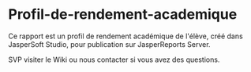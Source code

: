 # Profil-de-rendement-academique
Ce rapport est un profil de rendement académique de l'élève, créé dans JasperSoft Studio, pour publication sur JasperReports Server.

SVP visiter le Wiki ou nous contacter si vous avez des questions. 
